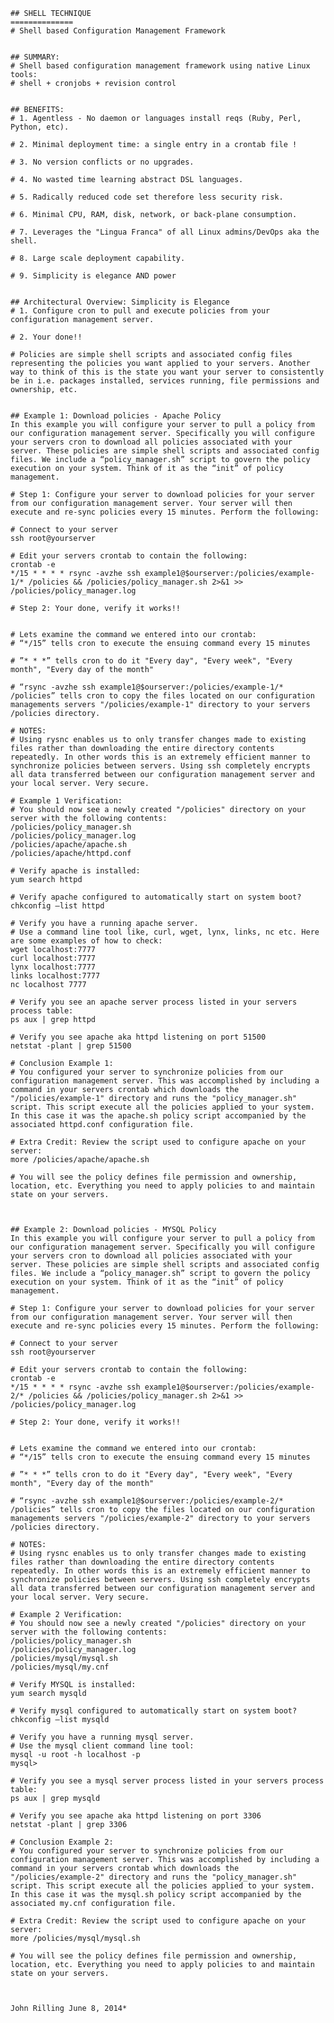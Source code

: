 ﻿```
## SHELL TECHNIQUE
==============
# Shell based Configuration Management Framework


## SUMMARY:
# Shell based configuration management framework using native Linux tools:
# shell + cronjobs + revision control


## BENEFITS:
# 1. Agentless - No daemon or languages install reqs (Ruby, Perl, Python, etc).

# 2. Minimal deployment time: a single entry in a crontab file !

# 3. No version conflicts or no upgrades.

# 4. No wasted time learning abstract DSL languages.

# 5. Radically reduced code set therefore less security risk.

# 6. Minimal CPU, RAM, disk, network, or back-plane consumption.

# 7. Leverages the "Lingua Franca" of all Linux admins/DevOps aka the shell.

# 8. Large scale deployment capability.

# 9. Simplicity is elegance AND power


## Architectural Overview: Simplicity is Elegance
# 1. Configure cron to pull and execute policies from your configuration management server.

# 2. Your done!!

# Policies are simple shell scripts and associated config files representing the policies you want applied to your servers. Another way to think of this is the state you want your server to consistently be in i.e. packages installed, services running, file permissions and ownership, etc.


## Example 1: Download policies - Apache Policy
In this example you will configure your server to pull a policy from our configuration management server. Specifically you will configure your servers cron to download all policies associated with your server. These policies are simple shell scripts and associated config files. We include a “policy_manager.sh” script to govern the policy execution on your system. Think of it as the “init” of policy management.

# Step 1: Configure your server to download policies for your server from our configuration management server. Your server will then execute and re-sync policies every 15 minutes. Perform the following:

# Connect to your server
ssh root@yourserver

# Edit your servers crontab to contain the following:
crontab -e
*/15 * * * * rsync -avzhe ssh example1@$ourserver:/policies/example-1/* /policies && /policies/policy_manager.sh 2>&1 >> /policies/policy_manager.log

# Step 2: Your done, verify it works!!


# Lets examine the command we entered into our crontab:
# “*/15” tells cron to execute the ensuing command every 15 minutes

# ”* * *” tells cron to do it "Every day", "Every week", "Every month", "Every day of the month"

# “rsync -avzhe ssh example1@$ourserver:/policies/example-1/* /policies” tells cron to copy the files located on our configuration managements servers "/policies/example-1" directory to your servers /policies directory.

# NOTES: 
# Using rysnc enables us to only transfer changes made to existing files rather than downloading the entire directory contents repeatedly. In other words this is an extremely efficient manner to synchronize policies between servers. Using ssh completely encrypts all data transferred between our configuration management server and your local server. Very secure. 

# Example 1 Verification:
# You should now see a newly created "/policies" directory on your server with the following contents:
/policies/policy_manager.sh
/policies/policy_manager.log 
/policies/apache/apache.sh 
/policies/apache/httpd.conf 

# Verify apache is installed:
yum search httpd

# Verify apache configured to automatically start on system boot?
chkconfig –list httpd

# Verify you have a running apache server.
# Use a command line tool like, curl, wget, lynx, links, nc etc. Here are some examples of how to check:
wget localhost:7777
curl localhost:7777
lynx localhost:7777
links localhost:7777
nc localhost 7777

# Verify you see an apache server process listed in your servers process table:
ps aux | grep httpd

# Verify you see apache aka httpd listening on port 51500
netstat -plant | grep 51500

# Conclusion Example 1:
# You configured your server to synchronize policies from our configuration management server. This was accomplished by including a command in your servers crontab which downloads the "/policies/example-1" directory and runs the "policy_manager.sh" script. This script execute all the policies applied to your system. In this case it was the apache.sh policy script accompanied by the associated httpd.conf configuration file. 

# Extra Credit: Review the script used to configure apache on your server:
more /policies/apache/apache.sh

# You will see the policy defines file permission and ownership, location, etc. Everything you need to apply policies to and maintain state on your servers.



## Example 2: Download policies - MYSQL Policy
In this example you will configure your server to pull a policy from our configuration management server. Specifically you will configure your servers cron to download all policies associated with your server. These policies are simple shell scripts and associated config files. We include a “policy_manager.sh” script to govern the policy execution on your system. Think of it as the “init” of policy management.

# Step 1: Configure your server to download policies for your server from our configuration management server. Your server will then execute and re-sync policies every 15 minutes. Perform the following:

# Connect to your server
ssh root@yourserver

# Edit your servers crontab to contain the following:
crontab -e
*/15 * * * * rsync -avzhe ssh example1@$ourserver:/policies/example-2/* /policies && /policies/policy_manager.sh 2>&1 >> /policies/policy_manager.log

# Step 2: Your done, verify it works!!


# Lets examine the command we entered into our crontab:
# “*/15” tells cron to execute the ensuing command every 15 minutes

# ”* * *” tells cron to do it "Every day", "Every week", "Every month", "Every day of the month"

# “rsync -avzhe ssh example1@$ourserver:/policies/example-2/* /policies” tells cron to copy the files located on our configuration managements servers "/policies/example-2" directory to your servers /policies directory.

# NOTES: 
# Using rysnc enables us to only transfer changes made to existing files rather than downloading the entire directory contents repeatedly. In other words this is an extremely efficient manner to synchronize policies between servers. Using ssh completely encrypts all data transferred between our configuration management server and your local server. Very secure. 

# Example 2 Verification:
# You should now see a newly created "/policies" directory on your server with the following contents:
/policies/policy_manager.sh
/policies/policy_manager.log 
/policies/mysql/mysql.sh 
/policies/mysql/my.cnf 

# Verify MYSQL is installed:
yum search mysqld

# Verify mysql configured to automatically start on system boot?
chkconfig –list mysqld

# Verify you have a running mysql server.
# Use the mysql client command line tool:
mysql -u root -h localhost -p
mysql>

# Verify you see a mysql server process listed in your servers process table:
ps aux | grep mysqld

# Verify you see apache aka httpd listening on port 3306
netstat -plant | grep 3306

# Conclusion Example 2:
# You configured your server to synchronize policies from our configuration management server. This was accomplished by including a command in your servers crontab which downloads the "/policies/example-2" directory and runs the "policy_manager.sh" script. This script execute all the policies applied to your system. In this case it was the mysql.sh policy script accompanied by the associated my.cnf configuration file. 

# Extra Credit: Review the script used to configure apache on your server:
more /policies/mysql/mysql.sh

# You will see the policy defines file permission and ownership, location, etc. Everything you need to apply policies to and maintain state on your servers.



John Rilling June 8, 2014*
```


